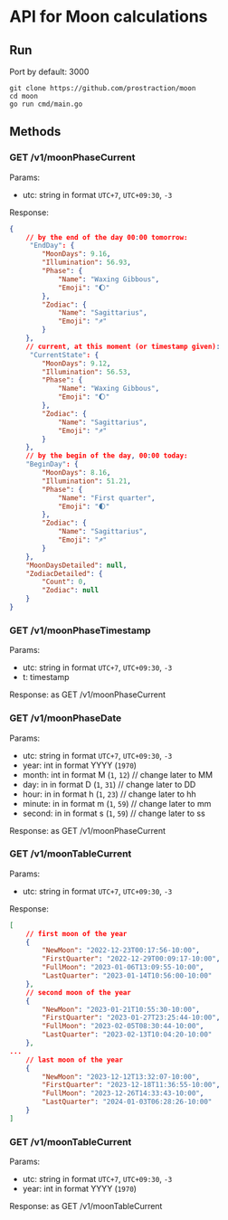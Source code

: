 # API for Moon calculations

## Run

Port by default: 3000

```
git clone https://github.com/prostraction/moon
cd moon
go run cmd/main.go
```


## Methods

### GET /v1/moonPhaseCurrent

Params:
- utc: string in format `UTC+7`, `UTC+09:30`, `-3`

Response:

```json
{
    // by the end of the day 00:00 tomorrow:
     "EndDay": {
        "MoonDays": 9.16,
        "Illumination": 56.93,
        "Phase": {
            "Name": "Waxing Gibbous",
            "Emoji": "🌔"
        },
        "Zodiac": {
            "Name": "Sagittarius",
            "Emoji": "♐"
        }
    },
    // current, at this moment (or timestamp given):
     "CurrentState": {
        "MoonDays": 9.12,
        "Illumination": 56.53,
        "Phase": {
            "Name": "Waxing Gibbous",
            "Emoji": "🌔"
        },
        "Zodiac": {
            "Name": "Sagittarius",
            "Emoji": "♐"
        }
    },
    // by the begin of the day, 00:00 today:
    "BeginDay": {
        "MoonDays": 8.16,
        "Illumination": 51.21,
        "Phase": {
            "Name": "First quarter",
            "Emoji": "🌓"
        },
        "Zodiac": {
            "Name": "Sagittarius",
            "Emoji": "♐"
        }
    },
    "MoonDaysDetailed": null,
    "ZodiacDetailed": {
        "Count": 0,
        "Zodiac": null
    }
}
```

### GET /v1/moonPhaseTimestamp

Params:
- utc: string in format `UTC+7`, `UTC+09:30`, `-3`
- t: timestamp

Response: as GET /v1/moonPhaseCurrent

### GET /v1/moonPhaseDate

Params:
- utc: string in format `UTC+7`, `UTC+09:30`, `-3`
- year: int in format YYYY (`1970`)
- month: int in format M (`1`, `12`) // change later to MM
- day: in in format D (`1`, `31`) // change later to DD
- hour: in in format h (`1`, `23`) // change later to hh
- minute: in in format m (`1`, `59`) // change later to mm
- second: in in format s (`1`, `59`) // change later to ss

Response: as GET /v1/moonPhaseCurrent



### GET /v1/moonTableCurrent

Params:
- utc: string in format `UTC+7`, `UTC+09:30`, `-3`

Response:

```json
[
    // first moon of the year
    {
        "NewMoon": "2022-12-23T00:17:56-10:00",
        "FirstQuarter": "2022-12-29T00:09:17-10:00",
        "FullMoon": "2023-01-06T13:09:55-10:00",
        "LastQuarter": "2023-01-14T10:56:00-10:00"
    },
    // second moon of the year
    {
        "NewMoon": "2023-01-21T10:55:30-10:00",
        "FirstQuarter": "2023-01-27T23:25:44-10:00",
        "FullMoon": "2023-02-05T08:30:44-10:00",
        "LastQuarter": "2023-02-13T10:04:20-10:00"
    },
...
    // last moon of the year
    {
        "NewMoon": "2023-12-12T13:32:07-10:00",
        "FirstQuarter": "2023-12-18T11:36:55-10:00",
        "FullMoon": "2023-12-26T14:33:43-10:00",
        "LastQuarter": "2024-01-03T06:28:26-10:00"
    }
]
```

### GET /v1/moonTableCurrent

Params:
- utc: string in format `UTC+7`, `UTC+09:30`, `-3`
- year: int in format YYYY (`1970`)

Response: as GET /v1/moonTableCurrent
